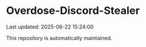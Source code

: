 # Overdose-Discord-Stealer

Last updated: 2025-06-22 15:24:00

This repository is automatically maintained.
